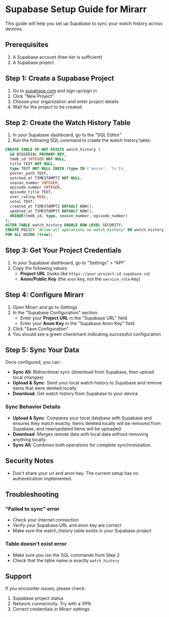 # Supabase Setup Guide for Mirarr

This guide will help you set up Supabase to sync your watch history across devices.

## Prerequisites

1. A Supabase account (free tier is sufficient)
2. A Supabase project

## Step 1: Create a Supabase Project

1. Go to [supabase.com](https://supabase.com) and sign up/sign in
2. Click "New Project"
3. Choose your organization and enter project details
4. Wait for the project to be created

## Step 2: Create the Watch History Table

1. In your Supabase dashboard, go to the "SQL Editor"
2. Run the following SQL command to create the watch history table:

```sql
CREATE TABLE IF NOT EXISTS watch_history (
  id BIGSERIAL PRIMARY KEY,
  tmdb_id INTEGER NOT NULL,
  title TEXT NOT NULL,
  type TEXT NOT NULL CHECK (type IN ('movie', 'tv')),
  poster_path TEXT,
  watched_at TIMESTAMPTZ NOT NULL,
  season_number INTEGER,
  episode_number INTEGER,
  episode_title TEXT,
  user_rating REAL,
  notes TEXT,
  created_at TIMESTAMPTZ DEFAULT NOW(),
  updated_at TIMESTAMPTZ DEFAULT NOW(),
  UNIQUE(tmdb_id, type, season_number, episode_number)
);
ALTER TABLE watch_history ENABLE ROW LEVEL SECURITY;
CREATE POLICY "Allow all operations on watch_history" ON watch_history
FOR ALL USING (true);
```

## Step 3: Get Your Project Credentials

1. In your Supabase dashboard, go to "Settings" > "API"
2. Copy the following values:
   - **Project URL** (looks like `https://your-project-id.supabase.co`)
   - **Anon/Public Key** (the `anon` key, not the `service_role` key)

## Step 4: Configure Mirarr

1. Open Mirarr and go to Settings
2. In the "Supabase Configuration" section:
   - Enter your **Project URL** in the "Supabase URL" field
   - Enter your **Anon Key** in the "Supabase Anon Key" field
3. Click "Save Configuration"
4. You should see a green checkmark indicating successful configuration

## Step 5: Sync Your Data

Once configured, you can:

- **Sync All**: Bidirectional sync (download from Supabase, then upload local changes)
- **Upload & Sync**: Send your local watch history to Supabase and remove items that were deleted locally
- **Download**: Get watch history from Supabase to your device

### Sync Behavior Details

- **Upload & Sync**: Compares your local database with Supabase and ensures they match exactly. Items deleted locally will be removed from Supabase, and new/updated items will be uploaded.
- **Download**: Merges remote data with local data without removing anything locally.
- **Sync All**: Combines both operations for complete synchronization.

## Security Notes

- Don't share your url and anon key. The current setup has no authentication implemented.

## Troubleshooting

### "Failed to sync" error
- Check your internet connection
- Verify your Supabase URL and anon key are correct
- Make sure the watch_history table exists in your Supabase project

### Table doesn't exist error
- Make sure you ran the SQL commands from Step 2
- Check that the table name is exactly `watch_history`


## Support

If you encounter issues, please check:
1. Supabase project status
2. Network connectivity. Try with a VPN.
3. Correct credentials in Mirarr settings 